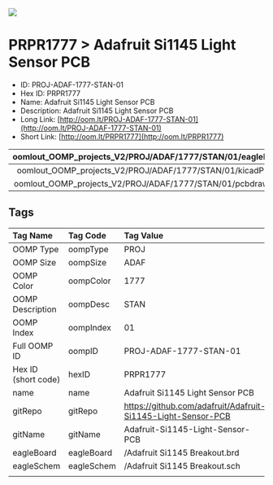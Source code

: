 


  
![][im]
# PRPR1777 > Adafruit Si1145 Light Sensor PCB

- ID: PROJ-ADAF-1777-STAN-01
- Hex ID: PRPR1777
- Name: Adafruit Si1145 Light Sensor PCB
- Description: Adafruit Si1145 Light Sensor PCB
- Long Link: [http://oom.lt/PROJ-ADAF-1777-STAN-01](http://oom.lt/PROJ-ADAF-1777-STAN-01)
- Short Link: [http://oom.lt/PRPR1777](http://oom.lt/PRPR1777)
  

|oomlout_OOMP_projects_V2/PROJ/ADAF/1777/STAN/01/eagleImage.png|oomlout_OOMP_projects_V2/PROJ/ADAF/1777/STAN/01/eagleSchemImage.png|oomlout_OOMP_projects_V2/PROJ/ADAF/1777/STAN/01/kicadPcb3dFront.png|oomlout_OOMP_projects_V2/PROJ/ADAF/1777/STAN/01/kicadPcb3dBack.png|
| :---: | :---: | :---: | :---: |
|oomlout_OOMP_projects_V2/PROJ/ADAF/1777/STAN/01/kicadPcb3d.png|oomlout_OOMP_projects_V2/PROJ/ADAF/1777/STAN/01/bomBack.png|oomlout_OOMP_projects_V2/PROJ/ADAF/1777/STAN/01/bomFront.png|oomlout_OOMP_projects_V2/PROJ/ADAF/1777/STAN/01/pcbdraw.svg|
|oomlout_OOMP_projects_V2/PROJ/ADAF/1777/STAN/01/pcbdrawBack.svg||||

## Tags
  

|Tag Name|Tag Code|Tag Value|
| :--- | :--- | :--- |
|OOMP Type|oompType|PROJ|
|OOMP Size|oompSize|ADAF|
|OOMP Color|oompColor|1777|
|OOMP Description|oompDesc|STAN|
|OOMP Index|oompIndex|01|
|Full OOMP ID|oompID|PROJ-ADAF-1777-STAN-01|
|Hex ID (short code)|hexID|PRPR1777|
|name|name|Adafruit Si1145 Light Sensor PCB|
|gitRepo|gitRepo|https://github.com/adafruit/Adafruit-Si1145-Light-Sensor-PCB|
|gitName|gitName|Adafruit-Si1145-Light-Sensor-PCB|
|eagleBoard|eagleBoard|/Adafruit Si1145 Breakout.brd|
|eagleSchem|eagleSchem|/Adafruit Si1145 Breakout.sch|
||||



[im]: PROJ/ADAF/1777/STAN/01/kicadPcb3d_450.png

